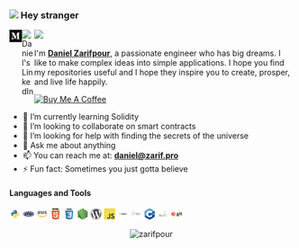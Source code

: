 ### <img src="https://media.giphy.com/media/hvRJCLFzcasrR4ia7z/giphy.gif" width="25px"> Hey stranger

<a href="https://www.linkedin.com/in/abhisheknaiidu/">
  <img align="left" alt="Daniel's Medium" width="22px" src="https://raw.githubusercontent.com/zarifpour/zarif.pro/master/assets/svg/medium.svg" />
</a>

<a href="https://www.linkedin.com/in/zarifpour/">
  <img align="left" alt="Daniel's LinkedIn" width="22px" src="https://raw.githubusercontent.com/peterthehan/peterthehan/master/assets/linkedin.svg" />
</a>

![](https://visitor-badge.glitch.me/badge?page_id=zarifpour.zarifpour)

I'm __[Daniel Zarifpour](https://zarif.pro)__, a passionate engineer who has big dreams. 
I like to make complex ideas into simple applications. 
I hope you find my repositories useful and I hope they inspire you to create, prosper, and live life happily.

<a href="https://www.buymeacoffee.com/zarifpour" target="_blank"><img src="https://cdn.buymeacoffee.com/buttons/v2/default-red.png" alt="Buy Me A Coffee" width="150" ></a>

- 🌱 I’m currently learning Solidity
- 👯 I’m looking to collaborate on smart contracts
- 🤔 I’m looking for help with finding the secrets of the universe
- 💬 Ask me about anything
- 📫 You can reach me at: __[daniel@zarif.pro](mailto:daniel@zarif.pro)__
- ⚡ Fun fact: Sometimes you just gotta believe

#### Languages and Tools
<code><img height="20" src="https://raw.githubusercontent.com/github/explore/80688e429a7d4ef2fca1e82350fe8e3517d3494d/topics/python/python.png"></code>
<code><img height="20" src="https://raw.githubusercontent.com/github/explore/80688e429a7d4ef2fca1e82350fe8e3517d3494d/topics/php/php.png"></code>
<code><img height="20" src="https://raw.githubusercontent.com/github/explore/80688e429a7d4ef2fca1e82350fe8e3517d3494d/topics/aws/aws.png"></code>
<code><img height="20" src="https://raw.githubusercontent.com/github/explore/80688e429a7d4ef2fca1e82350fe8e3517d3494d/topics/html/html.png"></code>
<code><img height="20" src="https://raw.githubusercontent.com/github/explore/80688e429a7d4ef2fca1e82350fe8e3517d3494d/topics/css/css.png"></code>
<code><img height="20" src="https://raw.githubusercontent.com/github/explore/80688e429a7d4ef2fca1e82350fe8e3517d3494d/topics/nodejs/nodejs.png"></code>
<code><img height="20" src="https://raw.githubusercontent.com/github/explore/80688e429a7d4ef2fca1e82350fe8e3517d3494d/topics/wordpress/wordpress.png"></code>
<code><img height="20" src="https://raw.githubusercontent.com/github/explore/80688e429a7d4ef2fca1e82350fe8e3517d3494d/topics/javascript/javascript.png"></code>
<code><img height="20" src="https://raw.githubusercontent.com/github/explore/80688e429a7d4ef2fca1e82350fe8e3517d3494d/topics/jquery/jquery.png"></code>
<code><img height="20" src="https://raw.githubusercontent.com/github/explore/80688e429a7d4ef2fca1e82350fe8e3517d3494d/topics/java/java.png"></code>
<code><img height="20" src="https://raw.githubusercontent.com/github/explore/80688e429a7d4ef2fca1e82350fe8e3517d3494d/topics/cpp/cpp.png"></code>
<code><img height="20" src="https://raw.githubusercontent.com/github/explore/80688e429a7d4ef2fca1e82350fe8e3517d3494d/topics/mysql/mysql.png"></code>
<code><img height="20" src="https://raw.githubusercontent.com/github/explore/80688e429a7d4ef2fca1e82350fe8e3517d3494d/topics/git/git.png"></code>




<p align="center"> <img src="https://github-readme-stats.vercel.app/api?username=zarifpour&show_icons=true&theme=gotham" alt="zarifpour" />
